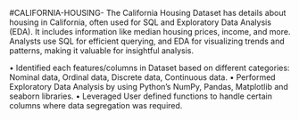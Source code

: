 #CALIFORNIA-HOUSING-
The California Housing Dataset has details about housing in California, often used for SQL and Exploratory Data Analysis (EDA). It includes information like median housing prices, income, and more. Analysts use SQL for efficient querying, and EDA for visualizing trends and patterns, making it valuable for insightful analysis.

•	Identified each features/columns in Dataset based on different categories: Nominal data, Ordinal data, Discrete data, Continuous data.
       •	Performed Exploratory Data Analysis by using Python’s NumPy, Pandas, Matplotlib and seaborn libraries.
•	Leveraged User defined functions to handle certain columns where data segregation was required.
